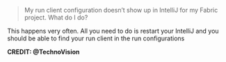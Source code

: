 > My run client configuration doesn’t show up in IntelliJ for my Fabric project. What do I do?

This happens very often. All you need to do is restart your IntelliJ and you should be able to find your run client in the run configurations

**CREDIT: @TechnoVision**